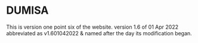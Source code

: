 # DUMISA
This is version one point six of the website. version 1.6 of 01 Apr 2022 abbreviated as v1.601042022 & named after the day its modification began.
